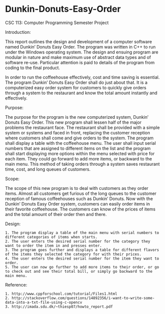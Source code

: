 Dunkin-Donuts-Easy-Order
========================

CSC 113: Computer Programming Semester Project

Introduction:

This report outlines the design and development of a computer software named Dunkin’ Donuts Easy Order. The program was written in C++ to run under the Windows operating system. The design and ensuing program are modular in nature and make maximum use of abstract data types and of software re-use. Particular attention is paid to details of the program from coding to the final product.
 
In order to run the coffeehouse effectively, cost and time saving is essential. The program Dunkin’ Donuts Easy Order shall do just about that. It is a computerized easy order system for customers to quickly give orders through a system to the restaurant and know the total amount instantly and effectively.

Purpose:

The purpose for the program is the new computerized system, Dunkin’ Donuts Easy Order. This new program shall lessen half of the major problems the restaurant face. The restaurant shall be provided with a simple system or systems and faced in front, replacing the customer reception where customers shall come and give orders to the system. The program shall display a table with the coffeehouse menu. The user shall input serial numbers that are assigned to different items on the list and the program shall start displaying more options within the menu selected with price for each item. They could go forward to add more items, or backward to the main menu. This method of taking orders through a system saves restaurant time, cost, and long queues of customers.

Scope:

The scope of this new program is to deal with customers as they order items. Almost all customers get furious of the long queues to the customer reception of famous coffeehouses such as Dunkin’ Donuts. Now with the Dunkin’ Donuts Easy Order system, customers can easily order items in their favorite coffeehouse. The customers can know of the prices of items and the total amount of their order then and there.

Design:

    1. The program display a table of the main menu with serial numbers to different categories of items when starts.
    2. The user enters the desired serial number for the category they want to order the item in and presses enter.
    3. The program goes further and displays a table for different flavors of the items they selected the category for with their prices.
    4. The user enters the desired serial number for the item they want to order.
    5. The user can now go further to add more items to their order, or go to check out and see their total bill, or simply go backward to the main menu.
    
Reference:

    1. http://www.cppforschool.com/tutorial/Files1.html
    2. http://stackoverflow.com/questions/14892356/i-want-to-write-some-data-into-a-txt-file-using-c-opencv
    3. http://imada.sdu.dk/~thiesp07/howto_report.pdf
